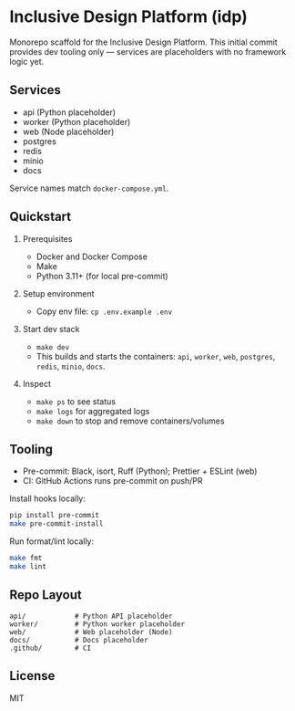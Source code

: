 # Inclusive Design Platform (idp)

Monorepo scaffold for the Inclusive Design Platform. This initial commit provides dev tooling only — services are placeholders with no framework logic yet.

## Services

- api (Python placeholder)
- worker (Python placeholder)
- web (Node placeholder)
- postgres
- redis
- minio
- docs

Service names match `docker-compose.yml`.

## Quickstart

1. Prerequisites
   - Docker and Docker Compose
   - Make
   - Python 3.11+ (for local pre-commit)

2. Setup environment
   - Copy env file: `cp .env.example .env`

3. Start dev stack
   - `make dev`
   - This builds and starts the containers: `api`, `worker`, `web`, `postgres`, `redis`, `minio`, `docs`.

4. Inspect
   - `make ps` to see status
   - `make logs` for aggregated logs
   - `make down` to stop and remove containers/volumes

## Tooling

- Pre-commit: Black, isort, Ruff (Python); Prettier + ESLint (web)
- CI: GitHub Actions runs pre-commit on push/PR

Install hooks locally:

```bash
pip install pre-commit
make pre-commit-install
```

Run format/lint locally:

```bash
make fmt
make lint
```

## Repo Layout

```
api/            # Python API placeholder
worker/         # Python worker placeholder
web/            # Web placeholder (Node)
docs/           # Docs placeholder
.github/        # CI
```

## License

MIT

